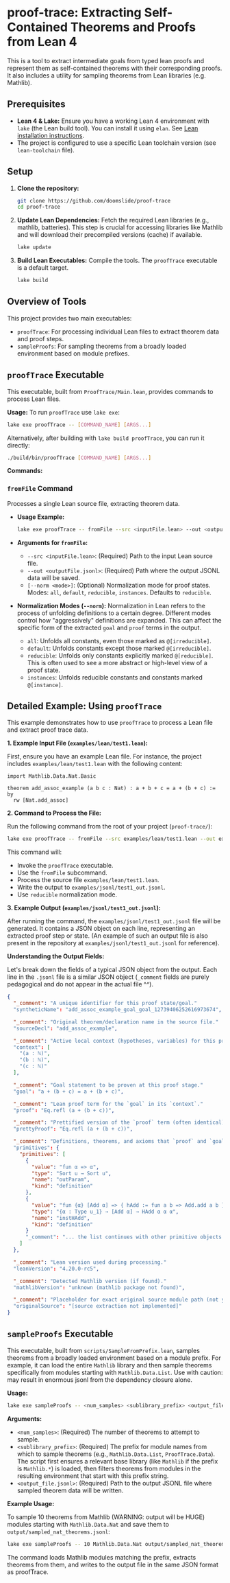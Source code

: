 # proof-trace: Extracting Self-Contained Theorems and Proofs from Lean 4

This is a tool to extract intermediate goals from typed lean proofs and represent them as self-contained theorems with their corresponding proofs. It also includes a utility for sampling theorems from Lean libraries (e.g. Mathlib).

## Prerequisites

*   **Lean 4 & Lake:** Ensure you have a working Lean 4 environment with `lake` (the Lean build tool). You can install it using `elan`. See [Lean installation instructions](https://leanprover-community.github.io/install/linux.html).
*   The project is configured to use a specific Lean toolchain version (see `lean-toolchain` file).

## Setup

1.  **Clone the repository:**
    ```bash
    git clone https://github.com/doomslide/proof-trace
    cd proof-trace
    ```

2.  **Update Lean Dependencies:** Fetch the required Lean libraries (e.g., mathlib, batteries). This step is crucial for accessing libraries like Mathlib and will download their precompiled versions (cache) if available.
    ```bash
    lake update
    ```

3.  **Build Lean Executables:** Compile the tools. The `proofTrace` executable is a default target.
    ```bash
    lake build
    ```

## Overview of Tools

This project provides two main executables:
*   `proofTrace`: For processing individual Lean files to extract theorem data and proof steps.
*   `sampleProofs`: For sampling theorems from a broadly loaded environment based on module prefixes.

## `proofTrace` Executable

This executable, built from `ProofTrace/Main.lean`, provides commands to process Lean files.

**Usage:**
To run `proofTrace` use `lake exe`:
```bash
lake exe proofTrace -- [COMMAND_NAME] [ARGS...]
```
Alternatively, after building with `lake build proofTrace`, you can run it directly:
```bash
./build/bin/proofTrace [COMMAND_NAME] [ARGS...]
```

**Commands:**

### `fromFile` Command
Processes a single Lean source file, extracting theorem data.

*   **Usage Example:**
    ```bash
    lake exe proofTrace -- fromFile --src <inputFile.lean> --out <outputFile.jsonl> [--norm <mode>]
    ```
*   **Arguments for `fromFile`:**
    *   `--src <inputFile.lean>`: (Required) Path to the input Lean source file.
    *   `--out <outputFile.jsonl>`: (Required) Path where the output JSONL data will be saved.
    *   `[--norm <mode>]`: (Optional) Normalization mode for proof states. Modes: `all`, `default`, `reducible`, `instances`. Defaults to `reducible`.

*   **Normalization Modes (`--norm`):**
    Normalization in Lean refers to the process of unfolding definitions to a certain degree. Different modes control how "aggressively" definitions are expanded. This can affect the specific form of the extracted `goal` and `proof` terms in the output.
    *   `all`: Unfolds all constants, even those marked as `@[irreducible]`.
    *   `default`: Unfolds constants except those marked `@[irreducible]`.
    *   `reducible`: Unfolds only constants explicitly marked `@[reducible]`. This is often used to see a more abstract or high-level view of a proof state.
    *   `instances`: Unfolds reducible constants and constants marked `@[instance]`.

## Detailed Example: Using `proofTrace`

This example demonstrates how to use `proofTrace` to process a Lean file and extract proof trace data.

**1. Example Input File (`examples/lean/test1.lean`):**

First, ensure you have an example Lean file. For instance, the project includes `examples/lean/test1.lean` with the following content:

```lean
import Mathlib.Data.Nat.Basic

theorem add_assoc_example (a b c : Nat) : a + b + c = a + (b + c) := by
  rw [Nat.add_assoc]
```

**2. Command to Process the File:**

Run the following command from the root of your project (`proof-trace/`):
```bash
lake exe proofTrace -- fromFile --src examples/lean/test1.lean --out examples/jsonl/test1_out.jsonl --norm reducible
```

This command will:
*   Invoke the `proofTrace` executable.
*   Use the `fromFile` subcommand.
*   Process the source file `examples/lean/test1.lean`.
*   Write the output to `examples/jsonl/test1_out.jsonl`.
*   Use `reducible` normalization mode.

**3. Example Output (`examples/jsonl/test1_out.jsonl`):**

After running the command, the `examples/jsonl/test1_out.jsonl` file will be generated. It contains a JSON object on each line, representing an extracted proof step or state.
(An example of such an output file is also present in the repository at `examples/jsonl/test1_out.jsonl` for reference).

**Understanding the Output Fields:**

Let's break down the fields of a typical JSON object from the output. Each line in the `.jsonl` file is a similar JSON object (`_comment` fields are purely pedagogical and do not appear in the actual file ^^).

```json
{
  "_comment": "A unique identifier for this proof state/goal."
  "syntheticName": "add_assoc_example_goal_goal_12739406252616973674",

  "_comment": "Original theorem/declaration name in the source file."
  "sourceDecl": "add_assoc_example",

  "_comment": "Active local context (hypotheses, variables) for this proof state."
  "context": [
    "(a : ℕ)",
    "(b : ℕ)",
    "(c : ℕ)"
  ],

  "_comment": "Goal statement to be proven at this proof stage."
  "goal": "a + (b + c) = a + (b + c)",

  "_comment": "Lean proof term for the `goal` in its `context`."
  "proof": "Eq.refl (a + (b + c))",

  "_comment": "Prettified version of the `proof` term (often identical)."
  "prettyProof": "Eq.refl (a + (b + c))",

  "_comment": "Definitions, theorems, and axioms that `proof` and `goal` depend on."
  "primitives": {
    "primitives": [
      {
        "value": "fun α => α",
        "type": "Sort u → Sort u",
        "name": "outParam",
        "kind": "definition"
      },
      {
        "value": "fun {α} [Add α] => { hAdd := fun a b => Add.add a b }",
        "type": "{α : Type u_1} → [Add α] → HAdd α α α",
        "name": "instHAdd",
        "kind": "definition"
      }
      "_comment": "... the list continues with other primitive objects..."
    ]
  },

  "_comment": "Lean version used during processing."
  "leanVersion": "4.20.0-rc5",

  "_comment": "Detected Mathlib version (if found)."
  "mathlibVersion": "unknown (mathlib package not found)",

  "_comment": "Placeholder for exact original source module path (not yet implemented)."
  "originalSource": "[source extraction not implemented]"
}
```

## `sampleProofs` Executable

This executable, built from `scripts/SampleFromPrefix.lean`, samples theorems from a broadly loaded environment based on a module prefix. For example, it can load the entire `Mathlib` library and then sample theorems specifically from modules starting with `Mathlib.Data.List`. Use with caution: may result in enormous jsonl from the dependency closure alone.

**Usage:**
```bash
lake exe sampleProofs -- <num_samples> <sublibrary_prefix> <output_file.jsonl>
```

**Arguments:**

*   `<num_samples>`: (Required) The number of theorems to attempt to sample.
*   `<sublibrary_prefix>`: (Required) The prefix for module names from which to sample theorems (e.g., `Mathlib.Data.List`, `ProofTrace.Data`). The script first ensures a relevant base library (like `Mathlib` if the prefix is `Mathlib.*`) is loaded, then filters theorems from modules in the resulting environment that start with this prefix string.
*   `<output_file.jsonl>`: (Required) Path to the output JSONL file where sampled theorem data will be written.

**Example Usage:**

To sample 10 theorems from Mathlib (WARNING: output will be HUGE) modules starting with `Mathlib.Data.Nat` and save them to `output/sampled_nat_theorems.jsonl`:
```bash
lake exe sampleProofs -- 10 Mathlib.Data.Nat output/sampled_nat_theorems.jsonl
```
The command loads Mathlib modules matching the prefix, extracts theorems from them, and writes to the output file in the same JSON format as proofTrace.